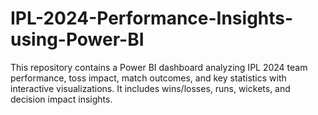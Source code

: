 # IPL-2024-Performance-Insights-using-Power-BI
This repository contains a Power BI dashboard analyzing IPL 2024 team performance, toss impact, match outcomes, and key statistics with interactive visualizations. It includes wins/losses, runs, wickets, and decision impact insights.

